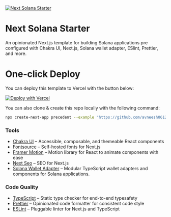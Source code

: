 <a href="https://next-solana-starter.vercel.app">
  <img alt="Next Solana Starter" src="https://user-images.githubusercontent.com/76690419/215271811-8f916458-5a14-4a89-883a-64080e890c2d.svg">
</a>

   
# Next Solana Starter

An opinionated Next.js template for building Solana applications pre configured with Chakra UI, Next.js, Solana wallet adapter, ESlint, Prettier, and more.


# One-click Deploy

You can deploy this template to Vercel with the button below:

[![Deploy with Vercel](https://vercel.com/button)](https://vercel.com/new/clone?repository-url=https%3A%2F%2Fgithub.com%2Favneesh0612%2Fnext-solana-starter)

You can also clone & create this repo locally with the following command:

```bash
npx create-next-app precedent --example "https://github.com/avneesh0612/next-solana-starter"
```

### Tools

- [Chakra UI](https://chakra-ui.com/) – Accessible, composable, and themeable React components
- [Fontsource](https://fontsource.org/) – Self-hosted fonts for Next.js
- [Framer Motion](https://framer.com/motion) – Motion library for React to animate components with ease
- [Next Seo](https://npmjs.com/package/next-seo) – SEO for Next.js
- [Solana Wallet Adapter](https://github.com/solana-labs/wallet-adapter) – Modular TypeScript wallet adapters and components for Solana applications.
### Code Quality

- [TypeScript](https://www.typescriptlang.org/) – Static type checker for end-to-end typesafety
- [Prettier](https://prettier.io/) – Opinionated code formatter for consistent code style
- [ESLint](https://eslint.org/) – Pluggable linter for Next.js and TypeScript
